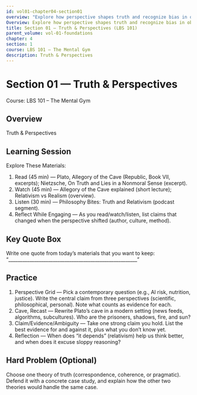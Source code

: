 ```yaml
---
id: vol01-chapter04-section01
overview: "Explore how perspective shapes truth and recognize bias in observation."
Overview: Explore how perspective shapes truth and recognize bias in observation.
title: Section 01 — Truth & Perspectives (LBS 101)
parent_volume: vol-01-foundations
chapter: 4
section: 1
course: LBS 101 – The Mental Gym
description: Truth & Perspectives
---
```



# Section 01 — Truth & Perspectives
Course: LBS 101 – The Mental Gym

## Overview
Truth & Perspectives


## Learning Session
Explore These Materials:
1. Read (45 min) — Plato, Allegory of the Cave (Republic, Book VII, excerpts); Nietzsche, On Truth and Lies in a Nonmoral Sense (excerpt).  
2. Watch (45 min) — Allegory of the Cave explained (short lecture); Relativism vs Realism (overview).  
3. Listen (30 min) — Philosophy Bites: Truth and Relativism (podcast segment).  
4. Reflect While Engaging — As you read/watch/listen, list claims that changed when the perspective shifted (author, culture, method).

## Key Quote Box
Write one quote from today’s materials that you want to keep:  
“_______________________________________________________”

## Practice
1. Perspective Grid — Pick a contemporary question (e.g., AI risk, nutrition, justice). Write the central claim from three perspectives (scientific, philosophical, personal). Note what counts as evidence for each.  
2. Cave, Recast — Rewrite Plato’s cave in a modern setting (news feeds, algorithms, subcultures). Who are the prisoners, shadows, fire, and sun?  
3. Claim/Evidence/Ambiguity — Take one strong claim you hold. List the best evidence for and against it, plus what you don’t know yet.  
4. Reflection — When does “it depends” (relativism) help us think better, and when does it excuse sloppy reasoning?

## Hard Problem (Optional)
Choose one theory of truth (correspondence, coherence, or pragmatic). Defend it with a concrete case study, and explain how the other two theories would handle the same case.
